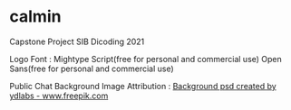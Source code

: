 # calmin
Capstone Project SIB Dicoding 2021

Logo Font :
Mightype Script(free for personal and commercial use)
Open Sans(free for personal and commercial use)

Public Chat Background Image Attribution : <a href='https://www.freepik.com/psd/background'>Background psd created by ydlabs - www.freepik.com</a>
